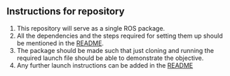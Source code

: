 ## Instructions for repository
1. This repository will serve as a single ROS package.
2. All the dependencies and the steps required for setting them up should be mentioned in the [README](../README.md).
3. The package should be made such that just cloning and running the required launch file should be able to demonstrate the objective.
3. Any further launch instructions can be added in the [README](../README.md)